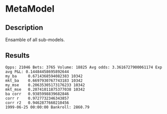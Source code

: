 # MetaModel

## Description

Ensamble of all sub-models.

## Results

```
Opps: 21046 Bets: 3765 Volume: 18825 Avg odds: 3.3616727900061174 Exp avg P&L: 0.14484458695892644
my_ba     0.6714368594082383 10342
mkt_ba    0.6697930767743183 10342
my_mse    0.20635305173176233 10342
mkt_mse   0.20741011875377038 10342
ba corr   0.9385998839682846
corr r    0.9727732346343857
corr r2   0.9462877660210456
1999-06-25 00:00:00 Bankroll: 2860.79
```
